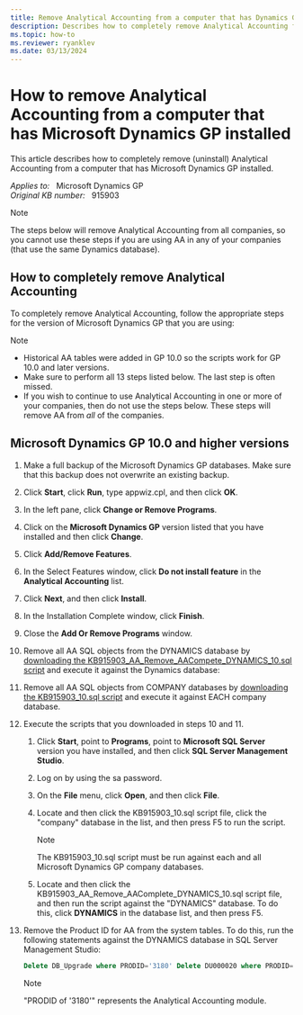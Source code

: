```yaml
---
title: Remove Analytical Accounting from a computer that has Dynamics GP installed
description: Describes how to completely remove Analytical Accounting from a computer that has Microsoft Dynamics GP installed.
ms.topic: how-to
ms.reviewer: ryanklev
ms.date: 03/13/2024
---
```

# How to remove Analytical Accounting from a computer that has Microsoft Dynamics GP installed

This article describes how to completely remove (uninstall) Analytical Accounting from a computer that has Microsoft Dynamics GP installed.

_Applies to:_ &nbsp; Microsoft Dynamics GP  
_Original KB number:_ &nbsp; 915903

> [!NOTE]
> The steps below will remove Analytical Accounting from all companies, so you cannot use these steps if you are using AA in any of your companies (that use the same Dynamics database).

## How to completely remove Analytical Accounting

To completely remove Analytical Accounting, follow the appropriate steps for the version of Microsoft Dynamics GP that you are using:

> [!NOTE]
>
> - Historical AA tables were added in GP 10.0 so the scripts work for GP 10.0 and later versions.
> - Make sure to perform all 13 steps listed below. The last step is often missed.
> - If you wish to continue to use Analytical Accounting in one or more of your companies, then do not use the steps below. These steps will remove AA from *all* of the companies.

## Microsoft Dynamics GP 10.0 and higher versions

1. Make a full backup of the Microsoft Dynamics GP databases. Make sure that this backup does not overwrite an existing backup.
2. Click **Start**, click **Run**, type appwiz.cpl, and then click **OK**.
3. In the left pane, click **Change or Remove Programs**.
4. Click on the **Microsoft Dynamics GP** version listed that you have installed and then click **Change**.
5. Click **Add/Remove Features**.
6. In the Select Features window, click **Do not install feature** in the **Analytical Accounting** list.
7. Click **Next**, and then click **Install**.
8. In the Installation Complete window, click **Finish**.
9. Close the **Add Or Remove Programs** window.
10. Remove all AA SQL objects from the DYNAMICS database by [downloading the KB915903_AA_Remove_AACompete_DYNAMICS_10.sql script](https://mbs2.microsoft.com/fileexchange/?fileid=f642f40c-fdc2-4d9d-8d48-26c5583f0c6e) and execute it against the Dynamics database:

11. Remove all AA SQL objects from COMPANY databases by [downloading the KB915903_10.sql script](https://mbs2.microsoft.com/fileexchange/?fileid=2dd9a8ed-cf8d-449c-b20b-23f012ec532d) and execute it against EACH company database.

12. Execute the scripts that you downloaded in steps 10 and 11.
    1. Click **Start**, point to **Programs**, point to **Microsoft SQL Server** version you have installed, and then click **SQL Server Management Studio**.
    2. Log on by using the sa password.
    3. On the **File** menu, click **Open**, and then click **File**.
    4. Locate and then click the KB915903_10.sql script file, click the "company" database in the list, and then press F5 to run the script.  

        > [!NOTE]
        >  The KB915903_10.sql script must be run against each and all Microsoft Dynamics GP company databases.
    5. Locate and then click the KB915903_AA_Remove_AAComplete_DYNAMICS_10.sql script file, and then run the script against the "DYNAMICS" database. To do this, click **DYNAMICS** in the database list, and then press F5.

13. Remove the Product ID for AA from the system tables. To do this, run the following statements against the DYNAMICS database in SQL Server Management Studio:

    ```sql
    Delete DB_Upgrade where PRODID='3180' Delete DU000020 where PRODID='3180'
    ```

    > [!NOTE]
    > "PRODID of '3180'" represents the Analytical Accounting module.
